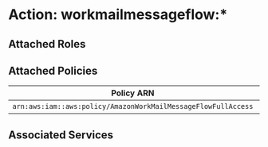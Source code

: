 # Action: workmailmessageflow:*

## Attached Roles

## Attached Policies

| Policy ARN | Policy Name |
|------------|-------------|
| `arn:aws:iam::aws:policy/AmazonWorkMailMessageFlowFullAccess` | [AmazonWorkMailMessageFlowFullAccess](../policies.md#amazonworkmailmessageflowfullaccess) |

## Associated Services

